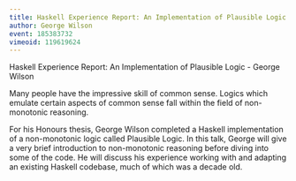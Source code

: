 ```yaml
---
title: Haskell Experience Report: An Implementation of Plausible Logic
author: George Wilson
event: 185383732
vimeoid: 119619624
---
```


Haskell Experience Report: An Implementation of Plausible Logic - George Wilson

Many people have the impressive skill of common sense. Logics which emulate
certain aspects of common sense fall within the field of non-monotonic
reasoning.

For his Honours thesis, George Wilson completed a Haskell implementation of a
non-monotonic logic called Plausible Logic. In this talk, George will give a
very brief introduction to non-monotonic reasoning before diving into some of
the code. He will discuss his experience working with and adapting an existing
Haskell codebase, much of which was a decade old.
